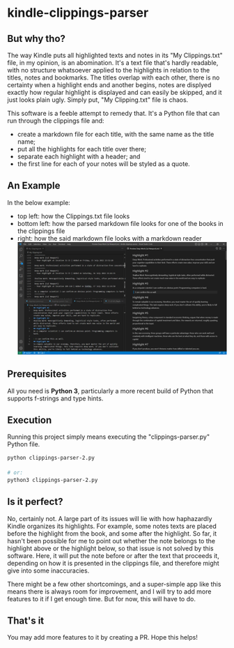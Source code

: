 # kindle-clippings-parser

## But why tho?
The way Kindle puts all highlighted texts and notes in its "My Clippings.txt" file, in my opinion, is an abomination. It's a text file that's hardly readable, with no structure whatsoever applied to the highlights in relation to the titles, notes and bookmarks. The titles overlap with each other, there is no certainty when a highlight ends and another begins, notes are displyed exactly how regular highlight is displayed and can easily be skipped, and it just looks plain ugly. Simply put, "My Clipping.txt" file is chaos.

This software is a feeble attempt to remedy that. It's a Python file that can run through the clippings file and:
- create a markdown file for each title, with the same name as the title name;
- put all the highlights for each title over there;
- separate each highlight with a header; and
- the first line for each of your notes will be styled as a quote.

## An Example
In the below example:
- top left: how the Clippings.txt file looks
- bottom left: how the parsed markdown file looks for one of the books in the clippings file
- right: how the said markdown file looks with a markdown reader
![](./assets/clippings-md-preview.png)


## Prerequisites
All you need is **Python 3**, particularly a more recent build of Python that supports f-strings and type hints.

## Execution
Running this project simply means executing the "clippings-parser.py" Python file.

```sh
python clippings-parser-2.py

# or:
python3 clippings-parser-2.py
```

## Is it perfect?
No, certainly not. A large part of its issues will lie with how haphazardly Kindle organizes its highlights. For example, some notes texts are placed before the highlight from the book, and some after the highlight. So far, it hasn't been possible for me to point out whether the note belongs to the highlight above or the highlight below, so that issue is not solved by this software. Here, it will put the note before or after the text that proceeds it, depending on how it is presented in the clippings file, and therefore might give into some inaccuracies.

There might be a few other shortcomings, and a super-simple app like this means there is always room for improvement, and I will try to add more features to it if I get enough time. But for now, this will have to do.

## That's it
You may add more features to it by creating a PR. Hope this helps!
